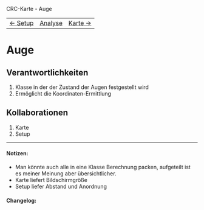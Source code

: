 CRC-Karte - Auge

<table>
<tbody>
  <tr>
    <td>
        <a href='crc-Setup.md'>
            ← Setup
        </a>
    </td>
    <td>
        <a href='README.md'>
            Analyse
        </a>
    </td>
    <td>
        <a href='crc-Karte.md'>
            Karte →
        </a>
    </td>
  </tr>
</tbody>
</table>

# Auge
## Verantwortlichkeiten
1. Klasse in der der Zustand der Augen festgestellt wird
2. Ermöglicht die Koordinaten-Ermittlung

## Kollaborationen
1. Karte
2. Setup

---
#### Notizen:
- Man könnte auch alle in eine Klasse Berechnung packen, aufgeteilt ist es meiner Meinung aber übersichtlicher.
- Karte liefert Bildschirmgröße
- Setup liefer Abstand und Anordnung

#### Changelog:
<!-- Hier eventuelle Abänderungen dokumentieren -->
